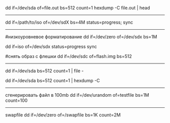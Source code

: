 dd if=/dev/sda of=file.out bs=512 count=1
hexdump -C file.out | head

-----------------

dd if=/path/to/iso of=/dev/sdX bs=4M status=progress; sync

-------------

#низкоуровневое форматирование
dd if=/dev/zero of=/dev/sdx bs=1M

dd if=iso of=/dev/sdx status=progress
sync

#снять образ с флешки
dd if=/dev/sdc of=flash.img bs=512

-----------------

dd if=/dev/sda bs=512 count=1 | file -

dd if=/dev/sda bs=512 count=1 | hexdump -C 

---------------------

сгенерировать файл в 100mb
dd if=/dev/urandom of=testfile bs=1M count=100

---------------------

swapfile
dd if=/dev/zero of=/swapfile bs=1K count=2M

